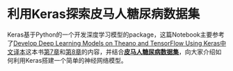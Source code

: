 # 利用Keras探索皮马人糖尿病数据集

Keras基于Python的一个开发深度学习模型的package，这篇Notebook主要参考了[Develop Deep Learning Models on Theano and TensorFlow Using Keras中文译本](https://cnbeining.github.io/deep-learning-with-python-cn/)这本书[第7章](https://cnbeining.github.io/deep-learning-with-python-cn/3-multi-layer-perceptrons/ch7-develop-your-first-neural-network-with-keras.html)和[第8章](https://cnbeining.github.io/deep-learning-with-python-cn/3-multi-layer-perceptrons/ch8-evaluate-the-performance-of-deep-learning-models.html)的内容，并结合[**皮马人糖尿病数据集**](https://archive.ics.uci.edu/ml/datasets/pima+indians+diabetes)，向大家介绍如何利用Keras搭建一个简单的神经网络模型。



